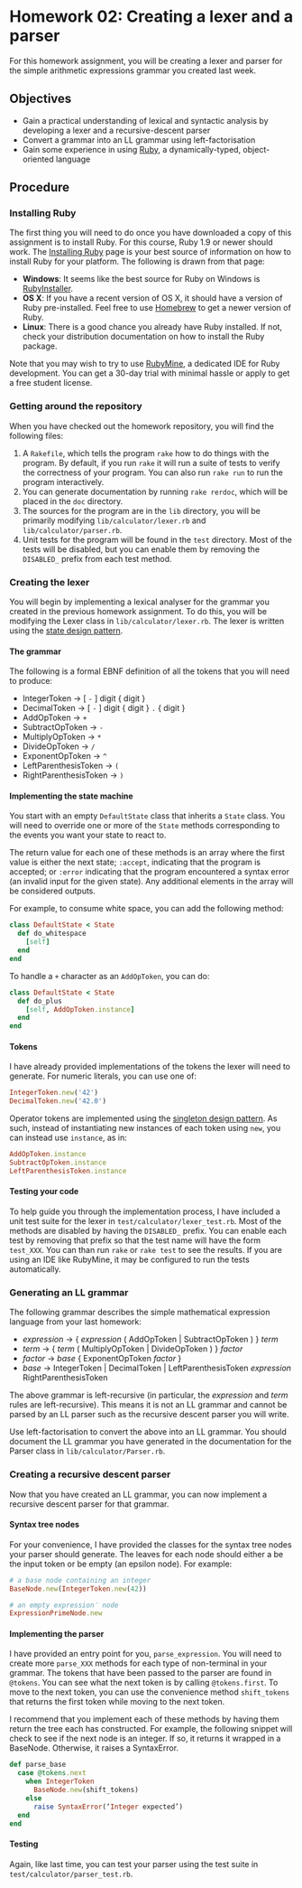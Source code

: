 Homework 02: Creating a lexer and a parser
==========================================

For this homework assignment, you will be creating a lexer and parser for the
simple arithmetic expressions grammar you created last week.

Objectives
----------

* Gain a practical understanding of lexical and syntactic analysis by
  developing a lexer and a recursive-descent parser
* Convert a grammar into an LL grammar using left-factorisation
* Gain some experience in using [Ruby][ruby], a dynamically-typed, object-oriented
  language

[ruby]: https://www.ruby-lang.org/


Procedure
---------

### Installing Ruby

The first thing you will need to do once you have downloaded a copy of this
assignment is to install Ruby.  For this course, Ruby 1.9 or newer should work.
The [Installing Ruby][ruby-install] page is your best source of information on
how to install Ruby for your platform.  The following is drawn from that page:

* **Windows**: It seems like the best source for Ruby on Windows is [RubyInstaller][].
* **OS X**: If you have a recent version of OS X, it should have a version of
  Ruby pre-installed.  Feel free to use [Homebrew][] to get a newer version of
  Ruby.
* **Linux**: There is a good chance you already have Ruby installed.  If not,
  check your distribution documentation on how to install the Ruby package.

Note that you may wish to try to use [RubyMine][], a dedicated IDE for Ruby
development.  You can get a 30-day trial with minimal hassle or apply to get
a free student license.

[ruby-install]: https://www.ruby-lang.org/en/documentation/installation/
[RubyInstaller]: http://rubyinstaller.org/
[Homebrew]: http://brew.sh/
[RubyMine]: http://www.jetbrains.com/ruby/

### Getting around the repository

When you have checked out the homework repository, you will find the following
files:

1. A `Rakefile`, which tells the program `rake` how to do things with the
   program.  By default, if you run `rake` it will run a suite of tests to
   verify the correctness of your program.  You can also run `rake run` to run
   the program interactively.
2. You can generate documentation by running `rake rerdoc`, which will be
   placed in the `doc` directory.
3. The sources for the program are in the `lib` directory, you will be
   primarily modifying `lib/calculator/lexer.rb` and
   `lib/calculator/parser.rb`.
4. Unit tests for the program will be found in the `test` directory.  Most of
   the tests will be disabled, but you can enable them by removing the
   `DISABLED_` prefix from each test method.

### Creating the lexer

You will begin by implementing a lexical analyser for the grammar you created
in the previous homework assignment.  To do this, you will be modifying the
Lexer class in `lib/calculator/lexer.rb`.  The lexer is written using the
[state design pattern][state].

#### The grammar

The following is a formal EBNF definition of all the tokens that you will need to produce:

* IntegerToken -> [ `-` ] digit { digit }
* DecimalToken -> [ `-` ] digit { digit } `.` { digit }
* AddOpToken -> `+`
* SubtractOpToken -> `-`
* MultiplyOpToken -> `*`
* DivideOpToken -> `/`
* ExponentOpToken -> `^`
* LeftParenthesisToken -> `(`
* RightParenthesisToken -> `)`


#### Implementing the state machine

You start with an empty `DefaultState` class that inherits a `State` class. You
will need to override one or more of the `State` methods corresponding to the
events you want your state to react to.

The return value for each one of these methods is an array where the first
value is either the next state; `:accept`, indicating that the program is
accepted; or `:error` indicating that the program encountered a syntax error
(an invalid input for the given state).  Any additional elements in the array
will be considered outputs.

For example, to consume white space, you can add the following method:

```ruby
class DefaultState < State
  def do_whitespace
    [self]
  end
end
```

To handle a `+` character as an `AddOpToken`, you can do:

```ruby
class DefaultState < State
  def do_plus
    [self, AddOpToken.instance]
  end
end
```

#### Tokens

I have already provided implementations of the tokens the lexer will need to
generate.  For numeric literals, you can use one of:

```ruby
IntegerToken.new('42')
DecimalToken.new('42.0')
```

Operator tokens are implemented using the [singleton design
pattern][singleton].  As such, instead of instantiating new instances of each
token using `new`, you can instead use `instance`, as in:

```ruby
AddOpToken.instance
SubtractOpToken.instance
LeftParenthesisToken.instance
```

[singleton]: https://en.wikipedia.org/wiki/Singleton_pattern
[state]: https://en.wikipedia.org/wiki/State_pattern

#### Testing your code

To help guide you through the implementation process, I have included a unit
test suite for the lexer in `test/calculator/lexer_test.rb`.  Most of the
methods are disabled by having the `DISABLED_` prefix.  You can enable each
test by removing that prefix so that the test name will have the form
`test_XXX`.  You can than run `rake` or `rake test` to see the results.  If you
are using an IDE like RubyMine, it may be configured to run the tests
automatically.

### Generating an LL grammar

The following grammar describes the simple mathematical expression language from your last homework:

* *expression* -> { *expression* ( AddOpToken | SubtractOpToken ) } *term*
* *term* -> { *term* ( MultiplyOpToken | DivideOpToken ) } *factor*
* *factor* -> *base* { ExponentOpToken *factor* }
* *base* -> IntegerToken | DecimalToken | LeftParenthesisToken *expression* RightParenthesisToken

The above grammar is left-recursive (in particular, the *expression* and *term*
rules are left-recursive).  This means it is not an LL grammar and cannot be
parsed by an LL parser such as the recursive descent parser you will write.

Use left-factorisation to convert the above into an LL grammar. You should
document the LL grammar you have generated in the documentation for the Parser
class in `lib/calculator/Parser.rb`.

### Creating a recursive descent parser

Now that you have created an LL grammar, you can now implement a recursive
descent parser for that grammar.

#### Syntax tree nodes

For your convenience, I have provided the classes for the syntax tree nodes
your parser should generate.  The leaves for each node should either a be the
input token or be empty (an epsilon node).  For example:

```ruby
# a base node containing an integer
BaseNode.new(IntegerToken.new(42))

# an empty expression′ node
ExpressionPrimeNode.new
```

#### Implementing the parser

I have provided an entry point for you, `parse_expression`.  You will need to
create more `parse_XXX` methods for each type of non-terminal in your grammar.
The tokens that have been passed to the parser are found in `@tokens`.  You can
see what the next token is by calling `@tokens.first`.  To move to the next
token, you can use the convenience method `shift_tokens` that returns the first
token while moving to the next token.

I recommend that you implement each of these methods by having them return the
tree each has constructed.  For example, the following snippet will check to
see if the next node is an integer.  If so, it returns it wrapped in
a BaseNode.  Otherwise, it raises a SyntaxError.

```ruby
def parse_base
  case @tokens.next
    when IntegerToken
      BaseNode.new(shift_tokens)
    else
      raise SyntaxError(‘Integer expected’)
  end
end
```

#### Testing

Again, like last time, you can test your parser using the test suite in
`test/calculator/parser_test.rb`.
